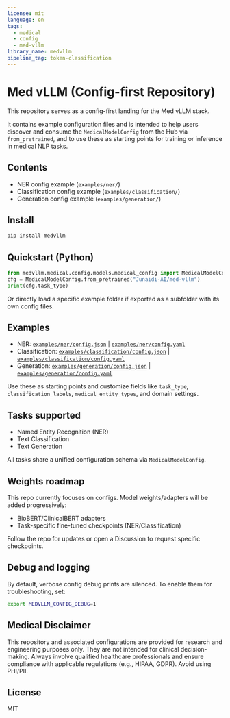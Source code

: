 ```yaml
---
license: mit
language: en
tags:
  - medical
  - config
  - med-vllm
library_name: medvllm
pipeline_tag: token-classification
---
```


# Med vLLM (Config-first Repository)

This repository serves as a config-first landing for the Med vLLM stack.

It contains example configuration files and is intended to help users discover
and consume the `MedicalModelConfig` from the Hub via `from_pretrained`, and to
use these as starting points for training or inference in medical NLP tasks.

## Contents

- NER config example (`examples/ner/`)
- Classification config example (`examples/classification/`)
- Generation config example (`examples/generation/`)

## Install

```bash
pip install medvllm
```

## Quickstart (Python)

```python
from medvllm.medical.config.models.medical_config import MedicalModelConfig
cfg = MedicalModelConfig.from_pretrained("Junaidi-AI/med-vllm")
print(cfg.task_type)
```

Or directly load a specific example folder if exported as a subfolder with
its own config files.

## Examples

- NER: [`examples/ner/config.json`](./examples/ner/config.json) | [`examples/ner/config.yaml`](./examples/ner/config.yaml)
- Classification: [`examples/classification/config.json`](./examples/classification/config.json) | [`examples/classification/config.yaml`](./examples/classification/config.yaml)
- Generation: [`examples/generation/config.json`](./examples/generation/config.json) | [`examples/generation/config.yaml`](./examples/generation/config.yaml)

Use these as starting points and customize fields like `task_type`, `classification_labels`, `medical_entity_types`, and domain settings.

## Tasks supported

- Named Entity Recognition (NER)
- Text Classification
- Text Generation

All tasks share a unified configuration schema via `MedicalModelConfig`.

## Weights roadmap

This repo currently focuses on configs. Model weights/adapters will be added progressively:

- BioBERT/ClinicalBERT adapters
- Task-specific fine-tuned checkpoints (NER/Classification)

Follow the repo for updates or open a Discussion to request specific checkpoints.

## Debug and logging

By default, verbose config debug prints are silenced. To enable them for troubleshooting, set:

```bash
export MEDVLLM_CONFIG_DEBUG=1
```

## Medical Disclaimer

This repository and associated configurations are provided for research and
engineering purposes only. They are not intended for clinical decision-making.
Always involve qualified healthcare professionals and ensure compliance with
applicable regulations (e.g., HIPAA, GDPR). Avoid using PHI/PII.

## License

MIT
